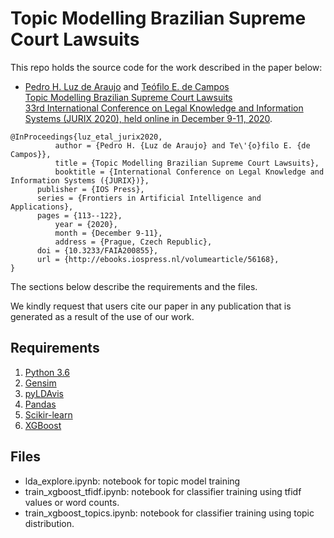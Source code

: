 # Topic Modelling Brazilian Supreme Court Lawsuits

This repo holds the source code for the work described in the paper below:

* [Pedro H. Luz de Araujo](http://lattes.cnpq.br/8374005378743328) and [Teófilo E. de Campos](http://www.cic.unb.br/~teodecampos/)  
[Topic Modelling Brazilian Supreme Court Lawsuits](http://ebooks.iospress.nl/volumearticle/56168)  
[33rd International Conference on Legal Knowledge and Information Systems​ (JURIX 2020), held online in December 9-11, 2020](https://jurix2020.law.muni.cz/).

```
@InProceedings{luz_etal_jurix2020,
          author = {Pedro H. {Luz de Araujo} and Te\'{o}filo E. {de Campos}},
          title = {Topic Modelling Brazilian Supreme Court Lawsuits},
          booktitle = {International Conference on Legal Knowledge and Information Systems​ ({JURIX})},
	  publisher = {IOS Press},
	  series = {Frontiers in Artificial Intelligence and Applications},
	  pages = {113--122},
          year = {2020},
          month = {December 9-11},
          address = {Prague, Czech Republic},	  
	  doi = {10.3233/FAIA200855},
	  url = {http://ebooks.iospress.nl/volumearticle/56168},
}	  
```


The sections below describe the requirements and the files.

We kindly request that users cite our paper in any publication that is generated as a result of the use of our work.

## Requirements
1. [Python 3.6](https://www.python.org/downloads/)	
2. [Gensim](https://pypi.org/project/gensim/)
3. [pyLDAvis](https://pypi.org/project/pyLDAvis/)
4. [Pandas](https://pandas.pydata.org/)
5. [Scikir-learn](https://scikit-learn.org/stable/)
6. [XGBoost](https://xgboost.readthedocs.io/en/latest/)

## Files
* lda_explore.ipynb: notebook for topic model training
* train_xgboost_tfidf.ipynb: notebook for classifier training using tfidf values or word counts.
* train_xgboost_topics.ipynb: notebook for classifier training using topic distribution.
